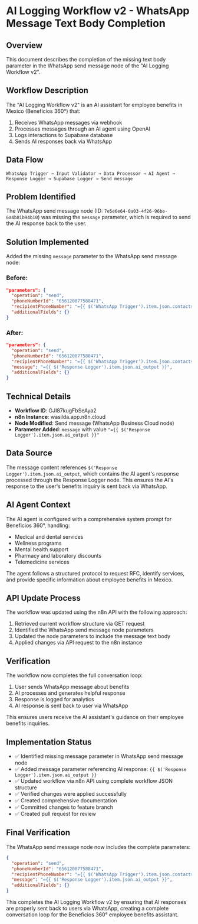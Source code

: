 # AI Logging Workflow v2 - WhatsApp Message Text Body Completion

## Overview
This document describes the completion of the missing text body parameter in the WhatsApp send message node of the "AI Logging Workflow v2".

## Workflow Description
The "AI Logging Workflow v2" is an AI assistant for employee benefits in Mexico (Beneficios 360°) that:
1. Receives WhatsApp messages via webhook
2. Processes messages through an AI agent using OpenAI
3. Logs interactions to Supabase database
4. Sends AI responses back via WhatsApp

## Data Flow
```
WhatsApp Trigger → Input Validator → Data Processor → AI Agent → Response Logger → Supabase Logger → Send message
```

## Problem Identified
The WhatsApp send message node (ID: `7e5e6e64-0a03-4f26-96be-6a4b81b94b10`) was missing the `message` parameter, which is required to send the AI response back to the user.

## Solution Implemented
Added the missing `message` parameter to the WhatsApp send message node:

### Before:
```json
"parameters": {
  "operation": "send",
  "phoneNumberId": "656120877588471",
  "recipientPhoneNumber": "={{ $('WhatsApp Trigger').item.json.contacts[0].wa_id.replace(/^521/, '52') }}",
  "additionalFields": {}
}
```

### After:
```json
"parameters": {
  "operation": "send",
  "phoneNumberId": "656120877588471",
  "recipientPhoneNumber": "={{ $('WhatsApp Trigger').item.json.contacts[0].wa_id.replace(/^521/, '52') }}",
  "message": "={{ $('Response Logger').item.json.ai_output }}",
  "additionalFields": {}
}
```

## Technical Details
- **Workflow ID**: GJI87kugFbSeAya2
- **n8n Instance**: wasilda.app.n8n.cloud
- **Node Modified**: Send message (WhatsApp Business Cloud node)
- **Parameter Added**: `message` with value `"={{ $('Response Logger').item.json.ai_output }}"`

## Data Source
The message content references `$('Response Logger').item.json.ai_output`, which contains the AI agent's response processed through the Response Logger node. This ensures the AI's response to the user's benefits inquiry is sent back via WhatsApp.

## AI Agent Context
The AI agent is configured with a comprehensive system prompt for Beneficios 360°, handling:
- Medical and dental services
- Wellness programs
- Mental health support
- Pharmacy and laboratory discounts
- Telemedicine services

The agent follows a structured protocol to request RFC, identify services, and provide specific information about employee benefits in Mexico.

## API Update Process
The workflow was updated using the n8n API with the following approach:
1. Retrieved current workflow structure via GET request
2. Identified the WhatsApp send message node parameters
3. Updated the node parameters to include the message text body
4. Applied changes via API request to the n8n instance

## Verification
The workflow now completes the full conversation loop:
1. User sends WhatsApp message about benefits
2. AI processes and generates helpful response
3. Response is logged for analytics
4. AI response is sent back to user via WhatsApp

This ensures users receive the AI assistant's guidance on their employee benefits inquiries.

## Implementation Status
- ✅ Identified missing message parameter in WhatsApp send message node
- ✅ Added message parameter referencing AI response: `{{ $('Response Logger').item.json.ai_output }}`
- ✅ Updated workflow via n8n API using complete workflow JSON structure
- ✅ Verified changes were applied successfully
- ✅ Created comprehensive documentation
- ✅ Committed changes to feature branch
- ✅ Created pull request for review

## Final Verification
The WhatsApp send message node now includes the complete parameters:
```json
{
  "operation": "send",
  "phoneNumberId": "656120877588471",
  "recipientPhoneNumber": "={{ $('WhatsApp Trigger').item.json.contacts[0].wa_id.replace(/^521/, '52') }}",
  "message": "={{ $('Response Logger').item.json.ai_output }}",
  "additionalFields": {}
}
```

This completes the AI Logging Workflow v2 by ensuring that AI responses are properly sent back to users via WhatsApp, creating a complete conversation loop for the Beneficios 360° employee benefits assistant.
